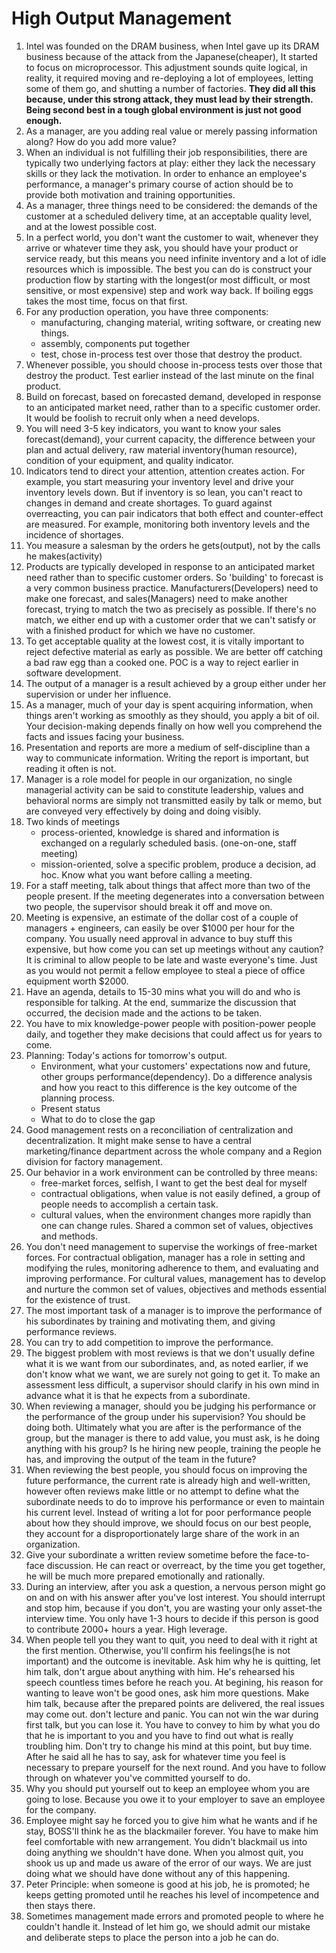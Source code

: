 # High Output Management

1. Intel was founded on the DRAM business, when Intel gave up its DRAM business because of the attack from the Japanese(cheaper), It started to focus on microprocessor. This adjustment sounds quite logical, in reality, it required moving and re-deploying a lot of employees, letting some of them go, and shutting a number of factories. **They did all this because, under this strong attack, they must lead by their strength. Being second best in a tough global environment is just not good enough.**
2. As a manager, are you adding real value or merely passing information along? How do you add more value?
3. When an individual is not fulfilling their job responsibilities, there are typically two underlying factors at play: either they lack the necessary skills or they lack the motivation. In order to enhance an employee's performance, a manager's primary course of action should be to provide both motivation and training opportunities.
4. As a manager, three things need to be considered: the demands of the customer at a scheduled delivery time, at an acceptable quality level, and at the lowest possible cost.
5. In a perfect world, you don't want the customer to wait, whenever they arrive or whatever time they ask, you should have your product or service ready, but this means you need infinite inventory and a lot of idle resources which is impossible. The best you can do is construct your production flow by starting with the longest(or most difficult, or most sensitive, or most expensive) step and work way back. If boiling eggs takes the most time, focus on that first.
6. For any production operation, you have three components:
     - manufacturing, changing material, writing software, or creating new things.
     - assembly, components put together
     - test, chose in-process test over those that destroy the product. 
7. Whenever possible, you should choose in-process tests over those that destroy the product. Test earlier instead of the last minute on the final product.
8. Build on forecast, based on forecasted demand, developed in response to an anticipated market need, rather than to a specific customer order. It would be foolish to recruit only when a need develops.
9. You will need 3-5 key indicators, you want to know your sales forecast(demand), your current capacity, the difference between your plan and actual delivery, raw material inventory(human resource), condition of your equipment, and quality indicator.
10. Indicators tend to direct your attention, attention creates action. For example, you start measuring your inventory level and drive your inventory levels down. But if inventory is so lean, you can't react to changes in demand and create shortages. To guard against overreacting, you can pair indicators that both effect and counter-effect are measured. For example, monitoring both inventory levels and the incidence of shortages.
11. You measure a salesman by the orders he gets(output), not by the calls he makes(activity)
12. Products are typically developed in response to an anticipated market need rather than to specific customer orders. So 'building' to forecast is a very common business practice. Manufacturers(Developers) need to make one forecast, and sales(Managers) need to make another forecast, trying to match the two as precisely as possible. If there's no match, we either end up with a customer order that we can't satisfy or with a finished product for which we have no customer.
13. To get acceptable quality at the lowest cost, it is vitally important to reject defective material as early as possible. We are better off catching a bad raw egg than a cooked one. POC is a way to reject earlier in software development.
14. The output of a manager is a result achieved by a group either under her supervision or under her influence.
15. As a manager, much of your day is spent acquiring information, when things aren't working as smoothly as they should, you apply a bit of oil. Your decision-making depends finally on how well you comprehend the facts and issues facing your business.
16. Presentation and reports are more a medium of self-discipline than a way to communicate information. Writing the report is important, but reading it often is not.
17. Manager is a role model for people in our organization, no single managerial activity can be said to constitute leadership, values and behavioral norms are simply not transmitted easily by talk or memo, but are conveyed very effectively by doing and doing visibly.
18. Two kinds of meetings
     - process-oriented, knowledge is shared and information is exchanged on a regularly scheduled basis. (one-on-one, staff meeting)
     - mission-oriented, solve a specific problem, produce a decision, ad hoc. Know what you want before calling a meeting.
19. For a staff meeting, talk about things that affect more than two of the people present. If the meeting degenerates into a conversation between two people, the supervisor should break it off and move on.
20. Meeting is expensive, an estimate of the dollar cost of a couple of managers + engineers, can easily be over $1000 per hour for the company. You usually need approval in advance to buy stuff this expensive, but how come you can set up meetings without any caution? It is criminal to allow people to be late and waste everyone's time. Just as you would not permit a fellow employee to steal a piece of office equipment worth $2000. 
21. Have an agenda, details to 15-30 mins what you will do and who is responsible for talking. At the end, summarize the discussion that occurred, the decision made and the actions to be taken.
22. You have to mix knowledge-power people with position-power people daily, and together they make decisions that could affect us for years to come.
23. Planning: Today's actions for tomorrow's output.
     - Environment, what your customers' expectations now and future, other groups performance(dependency). Do a difference analysis and how you react to this difference is the key outcome of the planning process.
     - Present status
     - What to do to close the gap
24. Good management rests on a reconciliation of centralization and decentralization. It might make sense to have a central marketing/finance department across the whole company and a Region division for factory management.
25. Our behavior in a work environment can be controlled by three means:
     - free-market forces, selfish, I want to get the best deal for myself
     - contractual obligations, when value is not easily defined, a group of people needs to accomplish a certain task.
     - cultural values, when the environment changes more rapidly than one can change rules. Shared a common set of values, objectives and methods.
26. You don't need management to supervise the workings of free-market forces. For contractual obligation, manager has a role in setting and modifying the rules, monitoring adherence to them, and evaluating and improving performance. For cultural values, management has to develop and nurture the common set of values, objectives and methods essential for the existence of trust.
27. The most important task of a manager is to improve the performance of his subordinates by training and motivating them, and giving performance reviews.
28. You can try to add competition to improve the performance.
29. The biggest problem with most reviews is that we don't usually define what it is we want from our subordinates, and, as noted earlier, if we don't know what we want, we are surely not going to get it. To make an assessment less difficult, a supervisor should clarify in his own mind in advance what it is that he expects from a subordinate.
30. When reviewing a manager, should you be judging his performance or the performance of the group under his supervision? You should be doing both. Ultimately what you are after is the performance of the group, but the manager is there to add value, you must ask, is he doing anything with his group? Is he hiring new people, training the people he has, and improving the output of the team in the future?
31. When reviewing the best people, you should focus on improving the future performance, the current rate is already high and well-written, however often reviews make little or no attempt to define what the subordinate needs to do to improve his performance or even to maintain his current level. Instead of writing a lot for poor performance people about how they should improve, we should focus on our best people, they account for a disproportionately large share of the work in an organization.
32. Give your subordinate a written review sometime before the face-to-face discussion. He can react or overreact, by the time you get together, he will be much more prepared emotionally and rationally.
33. During an interview, after you ask a question, a nervous person might go on and on with his answer after you've lost interest. You should interrupt and stop him, because if you don't, you are wasting your only asset-the interview time. You only have 1-3 hours to decide if this person is good to contribute 2000+ hours a year. High leverage.
34. When people tell you they want to quit, you need to deal with it right at the first mention. Otherwise, you'll confirm his feelings(he is not important) and the outcome is inevitable. Ask him why he is quitting, let him talk, don't argue about anything with him. He's rehearsed his speech countless times before he reach you. At begining, his reason for wanting to leave won't be good ones, ask him more questions. Make him talk, because after the prepared points are delivered, the real issues may come out. don't lecture and panic. You can not win the war during first talk, but you can lose it. You have to convey to him by what you do that he is important to you and you have to find out what is really troubling him. Don't try to change his mind at this point, but buy time. After he said all he has to say, ask for whatever time you feel is necessary to prepare yourself for the next round. And you have to follow through on whatever you've committed yourself to do.
35. Why you should put yourself out to keep an employee whom you are going to lose. Because you owe it to your employer to save an employee for the company.
36. Employee might say he forced you to give him what he wants and if he stay, BOSS'll think he as the blackmailer forever. You have to make him feel comfortable with new arrangement. You didn't blackmail us into doing anything we shouldn't have done. When you almost quit, you shook us up and made us aware of the error of our ways. We are just doing what we should have done without any of this happening.
37. Peter Principle: when someone is good at his job, he is promoted; he keeps getting promoted until he reaches his level of incompetence and then stays there.
38. Sometimes management made errors and promoted people to where he couldn't handle it. Instead of let him go, we should admit our mistake and deliberate steps to place the person into a job he can do.

